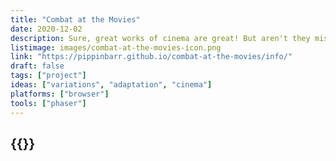 ```yaml
---
title: "Combat at the Movies"
date: 2020-12-02
description: Sure, great works of cinema are great! But aren't they missing something?! Yes! They're missing tanks! Move over Orson Welles! Move over Robert DiNiro! These tanks are ready for their close-up!
listimage: images/combat-at-the-movies-icon.png
link: "https://pippinbarr.github.io/combat-at-the-movies/info/"
draft: false
tags: ["project"]
ideas: ["variations", "adaptation", "cinema"]
platforms: ["browser"]
tools: ["phaser"]
---
```


## {{<param title >}}
